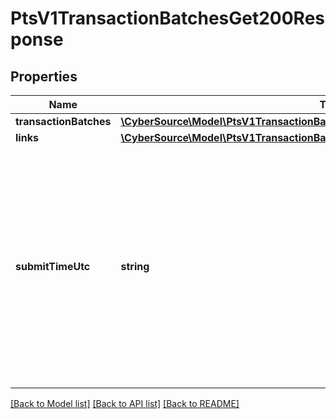 # PtsV1TransactionBatchesGet200Response

## Properties
Name | Type | Description | Notes
------------ | ------------- | ------------- | -------------
**transactionBatches** | [**\CyberSource\Model\PtsV1TransactionBatchesGet200ResponseTransactionBatches[]**](PtsV1TransactionBatchesGet200ResponseTransactionBatches.md) |  | [optional] 
**links** | [**\CyberSource\Model\PtsV1TransactionBatchesGet200ResponseLinks**](PtsV1TransactionBatchesGet200ResponseLinks.md) |  | [optional] 
**submitTimeUtc** | **string** | Time of request in UTC. Format: &#x60;YYYY-MM-DDThh:mm:ssZ&#x60; Example &#x60;2016-08-11T22:47:57Z&#x60; equals August 11, 2016, at 22:47:57 (10:47:57 p.m.). The &#x60;T&#x60; separates the date and the time. The &#x60;Z&#x60; indicates UTC.  Returned by authorization service. | [optional] 

[[Back to Model list]](../README.md#documentation-for-models) [[Back to API list]](../README.md#documentation-for-api-endpoints) [[Back to README]](../README.md)


